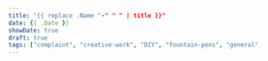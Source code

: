 ```yaml
---
title: "{{ replace .Name "-" " " | title }}"
date: {{ .Date }}
showDate: true
draft: true
tags: ["complaint", "creative-work", "DIY", "fountain-pens", "general", "linguistics", "mechanical-keyboards", "music", "new-horizons", "programming", "project", "rant", "review", "rust", "shower-thought", "society", "stationery", "story", "technology", "the-dreamers-club", "user-experience", "user-interface", "writing"]
---
```

